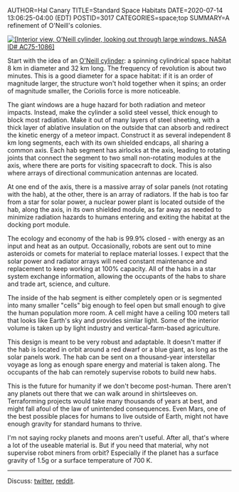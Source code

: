 AUTHOR=Hal Canary
TITLE=Standard Space Habitats
DATE=2020-07-14 13:06:25-04:00 (EDT)
POSTID=3017
CATEGORIES=space;top
SUMMARY=A refinement of O'Neill's colonies.

<a href="https://settlement.arc.nasa.gov/70sArtHiRes/70sArt/art.html">![[Interior view, O'Neill cylinder, looking out through large windows. NASA ID# AC75-1086]](https://halcanary.org/images/Spacecolony1.jpg)</a>

Start with the idea of an [O'Neill cylinder](https://en.wikipedia.org/wiki/O%27Neill_cylinder): a spinning cylindrical space habitat 8 km in diameter and 32 km long.  The frequency of revolution is about two minutes.  This is a good diameter for a space habitat: if it is an order of magnitude larger, the structure won't hold together when it spins; an order of magnitude smaller, the Coriolis force is more noticeable.

The giant windows are a huge hazard for both radiation and meteor impacts.  Instead, make the cylinder a solid steel vessel, thick enough to block most radiation.  Make it out of many layers of steel sheeting, with a thick layer of ablative insulation on the outside that can absorb and redirect the kinetic energy of a meteor impact.  Construct it as several independent 8 km long segments, each with its own shielded endcaps, all sharing a common axis.  Each hab segment has airlocks at the axis, leading to rotating joints that connect the segment to two small non-rotating modules at the axis, where there are ports for visiting spacecraft to dock.  This is also where arrays of directional communication antennas are located.

At one end of the axis, there is a massive array of solar panels (not rotating with the hab), at the other, there is an array of radiators.  If the hab is too far from a star for solar power, a nuclear power plant is located outside of the hab, along the axis, in its own shielded module, as far away as needed to minimize radiation hazards to humans entering and exiting the habitat at the docking port module.

The ecology and economy of the hab is 99.9% closed - with energy as an input and heat as an output.  Occasionally, robots are sent out to mine asteroids or comets for material to replace material losses.  I expect that the solar power and radiator arrays will need constant maintenance and replacement to keep working at 100% capacity.  All of the habs in a star system exchange information, allowing the occupants of the habs to share and trade art, science, and culture.

The inside of the hab segment is either completely open or is segmented into many smaller "cells" big enough to feel open but small enough to give the human population more room.  A cell might have a ceiling 100 meters tall that looks like Earth's sky and provides similar light.  Some of the interior volume is taken up by light industry and vertical-farm-based agriculture.

This design is meant to be very robust and adaptable.  It doesn't matter if the hab is located in orbit around a red dwarf or a blue giant, as long as the solar panels work.  The hab can be sent on a thousand-year interstellar voyage as long as enough spare energy and material is taken along.  The occupants of the hab can remotely supervise robots to build new habs.  

This is the future for humanity if we don't become post-human.  There aren't any planets out there that we can walk around in shirtsleeves on.  Terraforming projects would take many thousands of years at best, and might fall afoul of the law of unintended consequences.  Even Mars, one of the best possible places for humans to live outside of Earth, might not have enough gravity for standard humans to thrive.

I'm not saying rocky planets and moons aren't useful.  After all, that's where a lot of the useable material is.  But if you need that material, why not supervise robot miners from orbit?  Especially if the planet has a surface gravity of 1.5g or a surface temperature of 700 K.

* * *

Discuss: [twitter](https://twitter.com/halcanary/status/1283090742852886528), [reddit](https://www.reddit.com/user/hwc/comments/hrmyxc/standard_space_habitats/).
